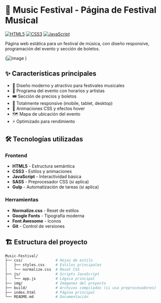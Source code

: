 # 🎵 Music Festival - Página de Festival Musical

[![HTML5](https://img.shields.io/badge/HTML5-E34F26?logo=html5&logoColor=white)](https://developer.mozilla.org/en-US/docs/Web/HTML)
[![CSS3](https://img.shields.io/badge/CSS3-1572B6?logo=css3&logoColor=white)](https://developer.mozilla.org/en-US/docs/Web/CSS)
[![JavaScript](https://img.shields.io/badge/JavaScript-F7DF1E?logo=javascript&logoColor=black)](https://developer.mozilla.org/en-US/docs/Web/JavaScript)

Página web estática para un festival de música, con diseño responsive, programación del evento y sección de boletos.

(![image](https://github.com/user-attachments/assets/96966004-06a3-4874-9f86-d750d08ab722)
)

## ✨ Características principales

- 🎤 Diseño moderno y atractivo para festivales musicales
- 📅 Programa del evento con horarios y artistas
- 🎟️ Sección de precios y boletos
- 📱 Totalmente responsive (mobile, tablet, desktop)
- 🎨 Animaciones CSS y efectos hover
- 🗺️ Mapa de ubicación del evento
- ⚡ Optimizado para rendimiento

## 🛠 Tecnologías utilizadas

### Frontend
- **HTML5** - Estructura semántica
- **CSS3** - Estilos y animaciones
- **JavaScript** - Interactividad básica
- **SASS** - Preprocesador CSS (si aplica)
- **Gulp** - Automatización de tareas (si aplica)

### Herramientas
- **Normalize.css** - Reset de estilos
- **Google Fonts** - Tipografía moderna
- **Font Awesome** - Iconos
- **Git** - Control de versiones

## 🏗 Estructura del proyecto

```bash
Music-Festival/
├── css/               # Hojas de estilo
│   ├── styles.css     # Estilos principales
│   └── normalize.css  # Reset CSS
├── js/                # Scripts JavaScript
│   └── app.js         # Lógica principal
├── img/               # Imágenes del proyecto
├── build/             # Archivos compilados (si usa preprocesadores)
├── index.html         # Página principal
└── README.md          # Documentación
